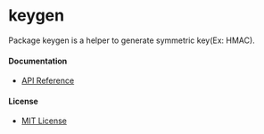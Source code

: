 # keygen

Package keygen is a helper to generate symmetric key(Ex: HMAC).

#### Documentation
* [API Reference](http://godoc.org/github.com/northbright/keygen)

#### License
* [MIT License](./LICENSE)